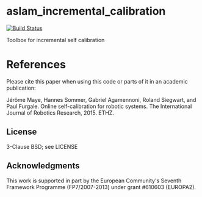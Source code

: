 aslam_incremental_calibration
=============================

[![Build Status](http://129.132.38.183:8080/buildStatus/icon?job=aslam_incremental_calibration)](http://129.132.38.183:8080/job/aslam_incremental_calibration/)

Toolbox for incremental self calibration

# References
Please cite this paper when using this code or parts of it in an academic publication:

Jérôme Maye, Hannes Sommer, Gabriel Agamennoni, Roland Siegwart, and Paul Furgale. Online self-calibration for robotic systems. The International Journal of Robotics Research, 2015. ETHZ.

## License
3-Clause BSD; see LICENSE

## Acknowledgments
This work is supported in part by the European Community's Seventh Framework Programme (FP7/2007-2013) under grant #610603 (EUROPA2).
